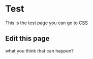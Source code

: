 # Test

This is the test page you can go to [CSS](/wiki/CSS)
## Edit this page
what you think that can happen?